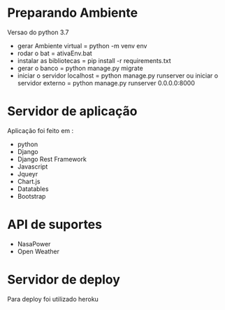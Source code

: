# Preparando Ambiente

Versao do python 3.7

- gerar Ambiente virtual = python -m venv env
- rodar o bat = ativaEnv.bat
- instalar as bibliotecas = pip install -r requirements.txt
- gerar o banco = python manage.py migrate
- iniciar o servidor localhost = python manage.py runserver 
    ou 
        iniciar o servidor externo = python manage.py runserver 0.0.0.0:8000 

# Servidor de aplicação

Aplicação foi feito em :
- python
- Django
- Django Rest Framework
- Javascript
- Jqueyr
- Chart.js
- Datatables
- Bootstrap

# API de suportes

- NasaPower
- Open Weather
# Servidor de deploy

Para deploy foi utilizado heroku
